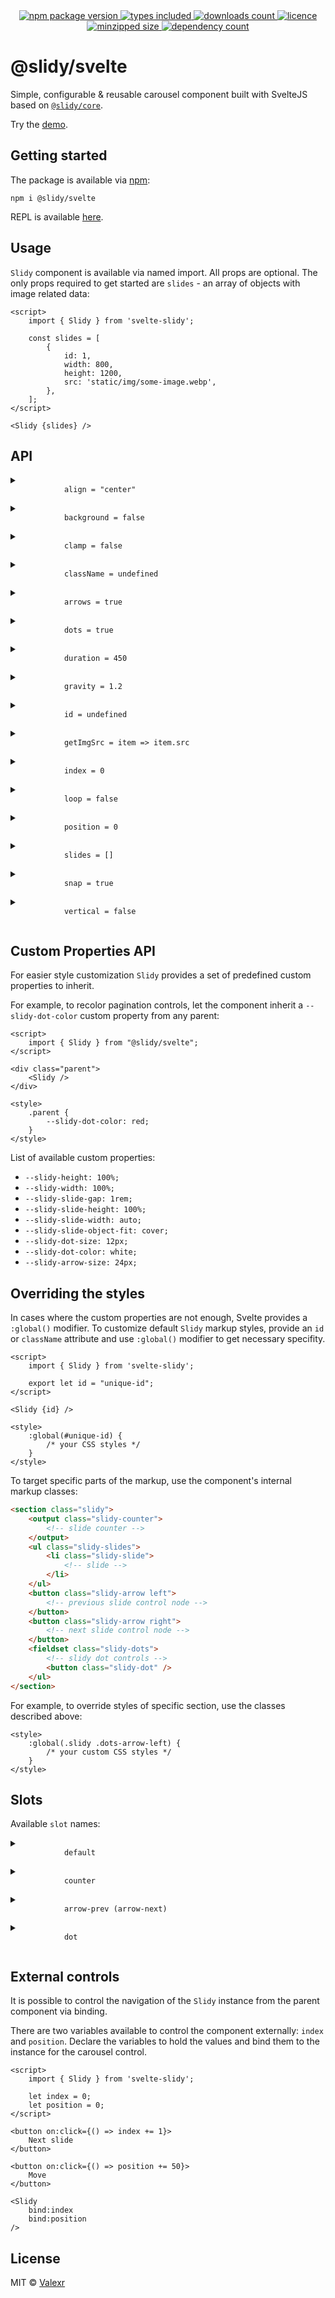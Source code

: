 <div align="center">
    <a href="https://www.npmjs.com/package/@slidy/svelte">
        <img alt="npm package version" src="https://img.shields.io/npm/v/@slidy/svelte?style=flat-square" />
    </a>
    <a href="https://www.npmjs.com/package/@slidy/svelte">
        <img alt="types included" src="https://img.shields.io/npm/types/@slidy/svelte?style=flat-square" />
    </a>
    <a href="https://www.npmjs.com/package/@slidy/svelte">
        <img alt="downloads count" src="https://img.shields.io/npm/dm/@slidy/svelte?style=flat-square" />
    </a>
    <a href="https://www.npmjs.com/package/@slidy/svelte">
        <img alt="licence" src="https://img.shields.io/npm/l/@slidy/svelte?style=flat-square" />
    </a>
    <a href="https://img.shields.io/bundlephobia/minzip/@slidy/svelte?style=flat-square">
        <img alt="minzipped size" src="https://badgen.net/bundlephobia/minzip/@slidy/svelte/" />
    </a>
    <a href="https://bundlephobia.com/package/@slidy/svelte">
        <img alt="dependency count" src="https://badgen.net/bundlephobia/dependency-count/@slidy/svelte/" />
    </a>
</div>

# @slidy/svelte

Simple, configurable & reusable carousel component built with SvelteJS based on [`@slidy/core`](https://github.com/Valexr/slidy/tree/master/packages/core).

Try the [demo](https://valexr.github.io/Slidy).

## Getting started

The package is available via [npm](https://www.npmjs.com/package/@slidy/svelte):

```
npm i @slidy/svelte
```

REPL is available
[here](https://svelte.dev/repl/de699aa1f8c04874b0402352ac93df96).

## Usage

`Slidy` component is available via named import. All props are optional. The only props required to get started are `slides` - an array of objects with image related data:

```svelte
<script>
    import { Slidy } from 'svelte-slidy';

    const slides = [
        {
            id: 1,
            width: 800,
            height: 1200,
            src: 'static/img/some-image.webp',
        },
    ];
</script>

<Slidy {slides} />
```

## API

<details>
    <summary>
        <code>
            align = "center"
        </code>
    </summary>

Controls the position of the `snap` points to align the slides after the scrolling operation has completed.
</details>

<details>
    <summary>
        <code>
            background = false
        </code>
    </summary>

Instead of creating `<img />` HTML tags for slide images, uses CSS `background-image` property.
</details>

<details>
    <summary>
        <code>
            clamp = false
        </code>
    </summary>

Controls the inertia of the scrolling between the slides.
</details>

<details>
    <summary>
        <code>
            className = undefined
        </code>
    </summary>

Sets the `class` on the parent node.
</details>

<details>
    <summary>
        <code>
            arrows = true
        </code>
    </summary>

Renders the `arrow` button controls for accessible slide management. Removing the controls is not recommened for accessibility.
</details>

<details>
    <summary>
        <code>
            dots = true
        </code>
    </summary>

Renders the `dots` button controls for pagination-like slide management.
</details>

<details>
    <summary>
        <code>
            duration = 450
        </code>
    </summary>

The duration value for slide transitions.
</details>

<details>
    <summary>
        <code>
            gravity = 1.2
        </code>
    </summary>

Controls the `gravity` value for more granular control over inertia of the scrolling operation.
</details>

<details>
    <summary>
        <code>
            id = undefined
        </code>
    </summary>

Sets the `id` attribute on component's parent node.
</details>

<details>
    <summary>
        <code>
            getImgSrc = item => item.src
        </code>
    </summary>

The slide's `src` attribute builder function. Useful, when the `src` is build from metadata, like an `url`.
</details>

<details>
    <summary>
        <code>
            index = 0
        </code>
    </summary>

Stores the index of the current slide. Usefull with binding for external controls. More at [External Controls](#external-controls).
</details>

<details>
    <summary>
        <code>
            loop = false
        </code>
    </summary>

Makes the slideshow continious. Not recommended for better performance.
</details>

<details>
    <summary>
        <code>
            position = 0
        </code>
    </summary>

Stores the current position value of the carousel. Usefull with binding for external controls. More at [External Controls](#external-controls).
</details>

<details>
    <summary>
        <code>
            slides = []
        </code>
    </summary>

An array of objects with slide image related metadata such as `src`, `alt`, etc.
</details>

<details>
    <summary>
        <code>
            snap = true
        </code>
    </summary>

Enforces the scroll positions that a scroll container's scrollport may end after a scrolling operation has completed.
</details>

<details>
    <summary>
        <code>
            vertical = false
        </code>
    </summary>

Sets the carousel into the vertical orientation.
</details>

## Custom Properties API

For easier style customization `Slidy` provides a set of predefined custom properties to inherit.

For example, to recolor pagination controls, let the component inherit a `--slidy-dot-color` custom property from any parent:

```svelte
<script>
    import { Slidy } from "@slidy/svelte";
</script>

<div class="parent">
    <Slidy />
</div>

<style>
    .parent {
        --slidy-dot-color: red;
    }
</style>
```

List of available custom properties:

- `--slidy-height: 100%;`
- `--slidy-width: 100%;`
- `--slidy-slide-gap: 1rem;`
- `--slidy-slide-height: 100%;`
- `--slidy-slide-width: auto;`
- `--slidy-slide-object-fit: cover;`
- `--slidy-dot-size: 12px;`
- `--slidy-dot-color: white;`
- `--slidy-arrow-size: 24px;`

## Overriding the styles

In cases where the custom properties are not enough, Svelte provides a `:global()` modifier. To customize default `Slidy`  markup styles, provide an `id` or `className`  attribute and use `:global()` modifier to get necessary specifity.

```svelte
<script>
    import { Slidy } from 'svelte-slidy';

    export let id = "unique-id";
</script>

<Slidy {id} />

<style>
    :global(#unique-id) {
        /* your CSS styles */
    }
</style>
```

To target specific parts of the markup, use the component's internal markup classes:

```html
<section class="slidy">
    <output class="slidy-counter">
        <!-- slide counter -->
    </output>
    <ul class="slidy-slides">
        <li class="slidy-slide">
            <!-- slide -->
        </li>
    </ul>
    <button class="slidy-arrow left">
        <!-- previous slide control node -->
    </button>
    <button class="slidy-arrow right">
        <!-- next slide control node -->
    </button>
    <fieldset class="slidy-dots">
        <!-- slidy dot controls -->
        <button class="slidy-dot" />
    </ul>
</section>
```

For example, to override styles of specific section, use the classes described above:

```svelte
<style>
    :global(.slidy .dots-arrow-left) {
        /* your custom CSS styles */
    }
</style>
```

## Slots

Available `slot` names:

<details>
    <summary>
        <code>
            default
        </code>
    </summary>

Usually the default markup is not enough. The `default` slot solves this problem. To use custom slide markup slot expose each `slides` prop item as `let:item` directive.

```svelte
<Slidy let:item>
    <figure>
        <img src={item.src} alt={item.figcaption} />
        <figcaption>
            {item.figcaption}
        </figcaption>
    </figure>
</Slidy>
```
</details>

<details>
    <summary>
        <code>
            counter
        </code>
    </summary>

Custom counter slot. To indicate the progress, component provide `index` and `amount` props:

```svelte
<Slidy let:index let:amount>
    <output slot="counter">
        {index / amount}%
    </output>
</Slidy>
```
</details>

<details>
    <summary>
        <code>
            arrow-prev (arrow-next)
        </code>
    </summary>

Provides a slot for custom button contents the *previous* and *next* slide controls, like icons for example.

```svelte
<Slidy>
    <svg slot="arrow-prev" />
    <svg slot="arrow-next" />
</Slidy>
```
</details>

<details>
    <summary>
        <code>
            dot
        </code>
    </summary>

Provides a slot for custom pagination buttons.
Slot receives optional `index` and `active` props for proper functionality.

Custom `dot` should be a `<button />` and have `data-index` attribute to function. Otherwise, control the component [externally](#external-controls).

```svelte
<Slidy let:active let:index>
    <button
        slot="dot"
        data-index={index}
        {active}
        {index}
    />
</Slidy>
```
</details>

## External controls

It is possible to control the navigation of the `Slidy` instance from the parent component via binding.

There are two variables available to control the component externally: `index` and `position`. Declare the variables to hold the values and bind them to the instance for the carousel control.

```svelte
<script>
    import { Slidy } from 'svelte-slidy';

    let index = 0;
    let position = 0;
</script>

<button on:click={() => index += 1}>
    Next slide
</button>

<button on:click={() => position += 50}>
    Move
</button>

<Slidy
    bind:index
    bind:position
/>
```

## License

MIT &copy; [Valexr](https://github.com/Valexr)
